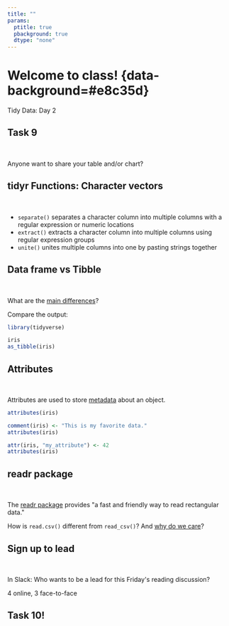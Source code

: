 ```yaml
---
title: ""
params:
  ptitle: true
  pbackground: true
  dtype: "none"
---
```


# Welcome to class! {data-background=#e8c35d}

Tidy Data: Day 2

## Task 9

<br>

Anyone want to share your table and/or chart?

## tidyr Functions: Character vectors

<br>

- `separate()` separates a character column into multiple columns with a regular expression or numeric locations
- `extract()` extracts a character column into multiple columns using regular expression groups
- `unite()` unites multiple columns into one by pasting strings together

## Data frame vs Tibble

<br>

What are the [main differences](https://r4ds.had.co.nz/tibbles.html#tibbles)?

Compare the output:

```r
library(tidyverse)

iris
as_tibble(iris)
```

## Attributes

<br>

Attributes are used to store [metadata](https://www.google.com/search?q=metadata&rlz=1C1GCEJ_enUS882US882&oq=metadata&aqs=chrome.0.0i67i131i433j0i67l4j69i60l3.694j0j7&sourceid=chrome&ie=UTF-8) about an object.

```r
attributes(iris)

comment(iris) <- "This is my favorite data."
attributes(iris)

attr(iris, "my_attribute") <- 42
attributes(iris)
```
## readr package

<br>

The [readr package](https://readr.tidyverse.org/) provides "a fast and friendly way to read rectangular data."

How is `read.csv()` different from `read_csv()`? And [why do we care](https://r4ds.had.co.nz/data-import.html#compared-to-base-r)?

## Sign up to lead

<br>

In Slack: Who wants to be a lead for this Friday's reading discussion?

4 online, 3 face-to-face

## Task 10!







<!-----------
## regular expressions

A **regular expression** is a sequence of characters that define a search pattern.

Usually such patterns are used by string-searching algorithms for "find" or "find and replace" operations on strings, or for input validation.

[regex101.com](https://regex101.com/)
------------->
